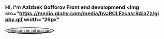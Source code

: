 ### Hi, I'm Azizbek Gofforov Front end devolopmend <img src="https://media.giphy.com/media/hvJRCLFzcasrR4ia7z/giphy.gif width="26px"

<button style="text-align: center; border-radius: 50%; color: red;"><a href="https://t.me/azik1504">Telegram email account</a></button>

